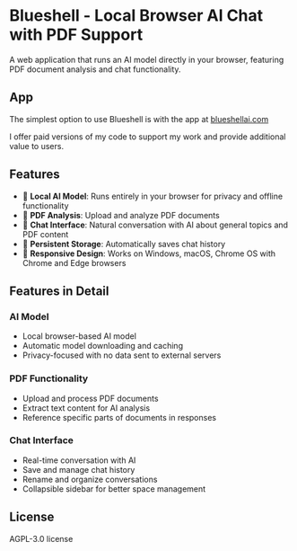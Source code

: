 # Blueshell - Local Browser AI Chat with PDF Support

A web application that runs an AI model directly in your browser, featuring PDF document analysis and chat functionality.

## App

The simplest option to use Blueshell is with the app at [blueshellai.com](https://blueshellai.com)

I offer paid versions of my code to support my work and provide additional value to users.

## Features

- 🤖 **Local AI Model**: Runs entirely in your browser for privacy and offline functionality
- 📄 **PDF Analysis**: Upload and analyze PDF documents
- 💬 **Chat Interface**: Natural conversation with AI about general topics and PDF content
- 💾 **Persistent Storage**: Automatically saves chat history
- 📱 **Responsive Design**: Works on Windows, macOS, Chrome OS with Chrome and Edge browsers

## Features in Detail

### AI Model
- Local browser-based AI model
- Automatic model downloading and caching
- Privacy-focused with no data sent to external servers

### PDF Functionality
- Upload and process PDF documents
- Extract text content for AI analysis
- Reference specific parts of documents in responses

### Chat Interface
- Real-time conversation with AI
- Save and manage chat history
- Rename and organize conversations
- Collapsible sidebar for better space management

## License

AGPL-3.0 license